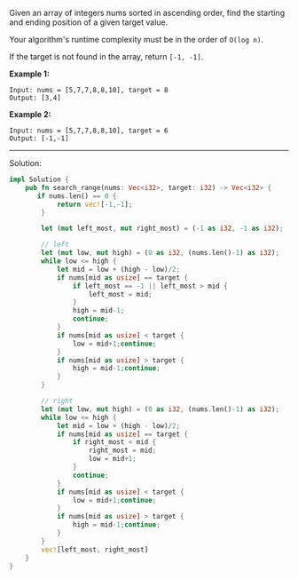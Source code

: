 Given an array of integers nums sorted in ascending order, find the starting and ending position of a given target value.

Your algorithm's runtime complexity must be in the order of `O(log n)`.

If the target is not found in the array, return `[-1, -1]`.

**Example 1:**
```
Input: nums = [5,7,7,8,8,10], target = 8
Output: [3,4]
```

**Example 2:**

```
Input: nums = [5,7,7,8,8,10], target = 6
Output: [-1,-1]
```

--- 

Solution:

```rust
impl Solution {
    pub fn search_range(nums: Vec<i32>, target: i32) -> Vec<i32> {
       if nums.len() == 0 {
            return vec![-1,-1];
        }

        let (mut left_most, mut right_most) = (-1 as i32, -1 as i32);

        // left
        let (mut low, mut high) = (0 as i32, (nums.len()-1) as i32);
        while low <= high {
            let mid = low + (high - low)/2;
            if nums[mid as usize] == target {
                if left_most == -1 || left_most > mid {
                    left_most = mid;
                }
                high = mid-1;
                continue;
            }
            if nums[mid as usize] < target {
                low = mid+1;continue;
            }
            if nums[mid as usize] > target {
                high = mid-1;continue;
            }
        }

        // right
        let (mut low, mut high) = (0 as i32, (nums.len()-1) as i32);
        while low <= high {
            let mid = low + (high - low)/2;
            if nums[mid as usize] == target {
                if right_most < mid {
                    right_most = mid;
                    low = mid+1;
                }
                continue;
            }
            if nums[mid as usize] < target {
                low = mid+1;continue;
            }
            if nums[mid as usize] > target {
                high = mid-1;continue;
            }
        }
        vec![left_most, right_most]
    }
}
```
